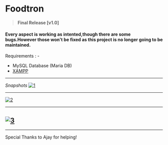#  Foodtron
> **Final Release [v1.0]**
 
####  Every aspect is working as intented,though there are some bugs.However those won't be fixed as this project is no longer going to be maintained.

Requirements : -
- MySQL Database (Maria DB)
- [XAMPP](https://www.apachefriends.org/download.html "XAMPP")
------------
*Snapshots*
[![1](https://i.ibb.co/6wfmcMj/1.jpg "1")](https://i.ibb.co/6wfmcMj/1.jpg "1")

------------


[![2](https://i.ibb.co/hKWznrM/2.jpg "2")](https://i.ibb.co/hKWznrM/2.jpg "2")

------------


[![3](https://i.ibb.co/mv3SRyP/3.jpg "3")](https://i.ibb.co/mv3SRyP/3.jpg "3")
------------



------------




Special Thanks to Ajay for helping!

